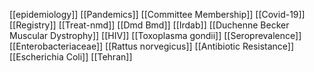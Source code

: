 [[epidemiology]]
[[Pandemics]]
[[Committee Membership]]
[[Covid-19]]
[[Registry]]
[[Treat-nmd]]
[[Dmd Bmd]]
[[Irdab]]
[[Duchenne Becker Muscular Dystrophy]]
[[HIV]]
[[Toxoplasma gondii]]
[[Seroprevalence]]
[[Enterobacteriaceae]]
[[Rattus norvegicus]]
[[Antibiotic Resistance]]
[[Escherichia Coli]]
[[Tehran]]
